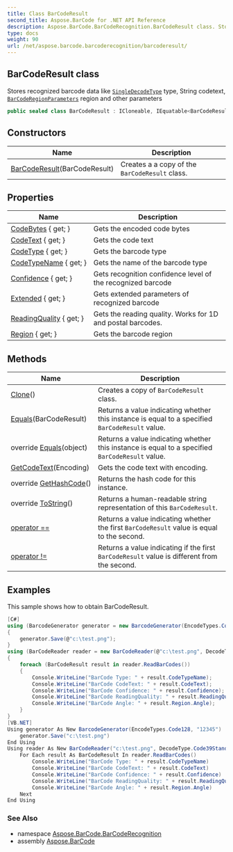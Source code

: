 ```yaml
---
title: Class BarCodeResult
second_title: Aspose.BarCode for .NET API Reference
description: Aspose.BarCode.BarCodeRecognition.BarCodeResult class. Stores recognized barcode data like SingleDecodeType type String codetext BarCodeRegionParameters region and other parameters
type: docs
weight: 90
url: /net/aspose.barcode.barcoderecognition/barcoderesult/
---
```

## BarCodeResult class

Stores recognized barcode data like [`SingleDecodeType`](../singledecodetype/) type, String codetext, [`BarCodeRegionParameters`](../barcoderegionparameters/) region and other parameters

```csharp
public sealed class BarCodeResult : ICloneable, IEquatable<BarCodeResult>
```

## Constructors

| Name | Description |
| --- | --- |
| [BarCodeResult](barcoderesult/)(BarCodeResult) | Creates a a copy of the `BarCodeResult` class. |

## Properties

| Name | Description |
| --- | --- |
| [CodeBytes](../../aspose.barcode.barcoderecognition/barcoderesult/codebytes/) { get; } | Gets the encoded code bytes |
| [CodeText](../../aspose.barcode.barcoderecognition/barcoderesult/codetext/) { get; } | Gets the code text |
| [CodeType](../../aspose.barcode.barcoderecognition/barcoderesult/codetype/) { get; } | Gets the barcode type |
| [CodeTypeName](../../aspose.barcode.barcoderecognition/barcoderesult/codetypename/) { get; } | Gets the name of the barcode type |
| [Confidence](../../aspose.barcode.barcoderecognition/barcoderesult/confidence/) { get; } | Gets recognition confidence level of the recognized barcode |
| [Extended](../../aspose.barcode.barcoderecognition/barcoderesult/extended/) { get; } | Gets extended parameters of recognized barcode |
| [ReadingQuality](../../aspose.barcode.barcoderecognition/barcoderesult/readingquality/) { get; } | Gets the reading quality. Works for 1D and postal barcodes. |
| [Region](../../aspose.barcode.barcoderecognition/barcoderesult/region/) { get; } | Gets the barcode region |

## Methods

| Name | Description |
| --- | --- |
| [Clone](../../aspose.barcode.barcoderecognition/barcoderesult/clone/)() | Creates a copy of `BarCodeResult` class. |
| [Equals](../../aspose.barcode.barcoderecognition/barcoderesult/equals/#equals)(BarCodeResult) | Returns a value indicating whether this instance is equal to a specified `BarCodeResult` value. |
| override [Equals](../../aspose.barcode.barcoderecognition/barcoderesult/equals/#equals_1)(object) | Returns a value indicating whether this instance is equal to a specified `BarCodeResult` value. |
| [GetCodeText](../../aspose.barcode.barcoderecognition/barcoderesult/getcodetext/)(Encoding) | Gets the code text with encoding. |
| override [GetHashCode](../../aspose.barcode.barcoderecognition/barcoderesult/gethashcode/)() | Returns the hash code for this instance. |
| override [ToString](../../aspose.barcode.barcoderecognition/barcoderesult/tostring/)() | Returns a human-readable string representation of this `BarCodeResult`. |
| [operator ==](../../aspose.barcode.barcoderecognition/barcoderesult/op_equality/) | Returns a value indicating whether the first `BarCodeResult` value is equal to the second. |
| [operator !=](../../aspose.barcode.barcoderecognition/barcoderesult/op_inequality/) | Returns a value indicating if the first `BarCodeResult` value is different from the second. |

## Examples

This sample shows how to obtain BarCodeResult.

```csharp
[C#]
using (BarcodeGenerator generator = new BarcodeGenerator(EncodeTypes.Code128, "12345"))
{
    generator.Save(@"c:\test.png");
}
using (BarCodeReader reader = new BarCodeReader(@"c:\test.png", DecodeType.Code39Standard, DecodeType.Code128))
{
    foreach (BarCodeResult result in reader.ReadBarCodes())
    {
        Console.WriteLine("BarCode Type: " + result.CodeTypeName);
        Console.WriteLine("BarCode CodeText: " + result.CodeText);
        Console.WriteLine("BarCode Confidence: " + result.Confidence);
        Console.WriteLine("BarCode ReadingQuality: " + result.ReadingQuality);
        Console.WriteLine("BarCode Angle: " + result.Region.Angle);
    }
}
[VB.NET]
Using generator As New BarcodeGenerator(EncodeTypes.Code128, "12345")
    generator.Save("c:\test.png")
End Using
Using reader As New BarCodeReader("c:\test.png", DecodeType.Code39Standard, DecodeType.Code128)
    For Each result As BarCodeResult In reader.ReadBarCodes()
        Console.WriteLine("BarCode Type: " + result.CodeTypeName)
        Console.WriteLine("BarCode CodeText: " + result.CodeText)
        Console.WriteLine("BarCode Confidence: " + result.Confidence)
        Console.WriteLine("BarCode ReadingQuality: " + result.ReadingQuality)
        Console.WriteLine("BarCode Angle: " + result.Region.Angle)
    Next
End Using
```

### See Also

* namespace [Aspose.BarCode.BarCodeRecognition](../../aspose.barcode.barcoderecognition/)
* assembly [Aspose.BarCode](../../)


